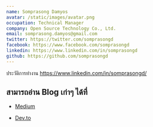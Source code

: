 ```yaml
---
name: Somprasong Damyos
avatar: /static/images/avatar.png
occupation: Technical Manager
company: Open Source Technology Co., Ltd.
email: somprasong.damyos@gmail.com
twitter: https://twitter.com/somprasongd
facebook: https://www.facebook.com/somprasongd
linkedin: https://www.linkedin.com/in/somprasongd
github: https://github.com/somprasongd
---
```


ประวัติการทำงาน https://www.linkedin.com/in/somprasongd/

## สามารถอ่าน Blog เก่าๆ ได้ที่

- [Medium](https://medium.com/@somprasongd)

- [Dev.to](https://dev.to/somprasongd)
